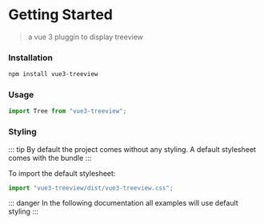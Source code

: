 # Getting Started

> a vue 3 pluggin to display treeview

### Installation

``` sh
npm install vue3-treeview
```

### Usage

``` js
import Tree from "vue3-treeview";
```

### Styling

::: tip
By default the project comes without any styling. A default stylesheet comes with the bundle 
:::

To import the default stylesheet:

``` js
import "vue3-treeview/dist/vue3-treeview.css";
```

::: danger
In the following documentation all examples will use default styling
:::
